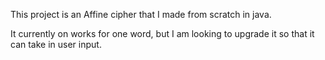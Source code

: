 This project is an Affine cipher that I made from scratch in java. 

It currently on works for one word, but I am looking to upgrade it so that it can take in user input.


